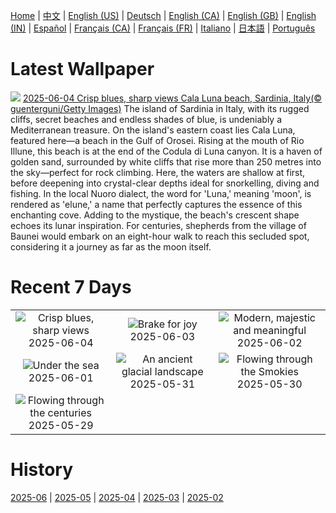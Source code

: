 [Home](../README.md) | [中文](zh-CN.md) | [English (US)](en-US.md) | [Deutsch](de-DE.md) | [English (CA)](en-CA.md) | [English (GB)](en-GB.md) | [English (IN)](en-IN.md) | [Español](es-ES.md) | [Français (CA)](fr-CA.md) | [Français (FR)](fr-FR.md) | [Italiano](it-IT.md) | [日本語](ja-JP.md) | [Português](pt-BR.md)

# Latest Wallpaper
![](https://www.bing.com/th?id=OHR.CalaLuna_EN-IN7826704026_UHD.jpg)
[2025-06-04 Crisp blues, sharp views Cala Luna beach, Sardinia, Italy(© guenterguni/Getty Images)](https://www.bing.com/th?id=OHR.CalaLuna_EN-IN7826704026_UHD.jpg)
The island of Sardinia in Italy, with its rugged cliffs, secret beaches and endless shades of blue, is undeniably a Mediterranean treasure. On the island's eastern coast lies Cala Luna, featured here—a beach in the Gulf of Orosei. Rising at the mouth of Rio Illune, this beach is at the end of the Codula di Luna canyon. It is a haven of golden sand, surrounded by white cliffs that rise more than 250 metres into the sky—perfect for rock climbing. Here, the waters are shallow at first, before deepening into crystal-clear depths ideal for snorkelling, diving and fishing. In the local Nuoro dialect, the word for 'Luna,' meaning 'moon', is rendered as 'elune,' a name that perfectly captures the essence of this enchanting cove. Adding to the mystique, the beach's crescent shape echoes its lunar inspiration. For centuries, shepherds from the village of Baunei would embark on an eight-hour walk to reach this secluded spot, considering it a journey as far as the moon itself.

# Recent 7 Days
|  |  |  |
|:---:|:---:|:---:|
| ![](https://www.bing.com/th?id=OHR.CalaLuna_EN-IN7826704026_400x240.jpg "Crisp blues, sharp views") 2025-06-04 | ![](https://www.bing.com/th?id=OHR.BicyclesUtrecht_EN-IN7690250347_400x240.jpg "Brake for joy") 2025-06-03 | ![](https://www.bing.com/th?id=OHR.NewSecretariat_EN-IN9926784114_400x240.jpg "Modern, majestic and meaningful") 2025-06-02 |
| ![](https://www.bing.com/th?id=OHR.GrandeTerreReef_EN-IN3346781319_400x240.jpg "Under the sea") 2025-06-01 | ![](https://www.bing.com/th?id=OHR.SwedenReserve_EN-IN3145271969_400x240.jpg "An ancient glacial landscape") 2025-05-31 | ![](https://www.bing.com/th?id=OHR.LittlePigeonRiver_EN-IN3037578886_400x240.jpg "Flowing through the Smokies") 2025-05-30 |
| ![](https://www.bing.com/th?id=OHR.MiravetSpain_EN-IN8368542648_400x240.jpg "Flowing through the centuries") 2025-05-29 |  |  |

# History
[2025-06](../archives/wallpaper/en-IN/w_2025_06.md) | [2025-05](../archives/wallpaper/en-IN/w_2025_05.md) | [2025-04](../archives/wallpaper/en-IN/w_2025_04.md) | [2025-03](../archives/wallpaper/en-IN/w_2025_03.md) | [2025-02](../archives/wallpaper/en-IN/w_2025_02.md)
